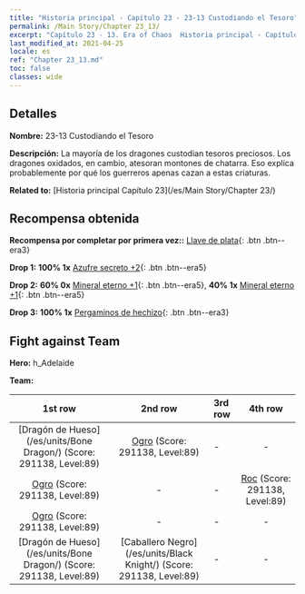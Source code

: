 ```yaml
---
title: "Historia principal - Capítulo 23 - 23-13 Custodiando el Tesoro"
permalink: /Main Story/Chapter 23_13/
excerpt: "Capítulo 23 - 13. Era of Chaos  Historia principal - Capítulo 23_13. 23-13 Custodiando el Tesoro"
last_modified_at: 2021-04-25
locale: es
ref: "Chapter 23_13.md"
toc: false
classes: wide
---
```


## Detalles

 **Nombre:** 23-13 Custodiando el Tesoro

 **Descripción:** La mayoría de los dragones custodian tesoros preciosos. Los dragones oxidados, en cambio, atesoran montones de chatarra. Eso explica probablemente por qué los guerreros apenas cazan a estas criaturas.

 **Related to:** [Historia principal Capítulo 23](/es/Main Story/Chapter 23/)

## Recompensa obtenida

 **Recompensa por completar por primera vez::** [Llave de plata](/ItemsES/con_693/){: .btn .btn--era3}

 **Drop 1:** **100% 1x** [Azufre secreto +2](/ItemsES/mat_78/){: .btn .btn--era5}

 **Drop 2:** **60% 0x** [Mineral eterno +1](/ItemsES/mat_68/){: .btn .btn--era5}, **40% 1x** [Mineral eterno +1](/ItemsES/mat_68/){: .btn .btn--era5}

 **Drop 3:** **100% 1x** [Pergaminos de hechizo](/ItemsES/con_694/){: .btn .btn--era3}


## Fight against Team
 **Hero:** h_Adelaide

 **Team:**


  | 1st row | 2nd row | 3rd row | 4th row |
  |:----:|:----:|:----|:----:|
  | [Dragón de Hueso](/es/units/Bone Dragon/) (Score: 291138, Level:89)  | [Ogro](/es/units/Ogre/) (Score: 291138, Level:89)  | - | - |
  | [Ogro](/es/units/Ogre/) (Score: 291138, Level:89)  | - | - | [Roc](/es/units/Roc/) (Score: 291138, Level:89)  |
  | [Ogro](/es/units/Ogre/) (Score: 291138, Level:89)  | - | - | - |
  | [Dragón de Hueso](/es/units/Bone Dragon/) (Score: 291138, Level:89)  | [Caballero Negro](/es/units/Black Knight/) (Score: 291138, Level:89)  | - | - |


